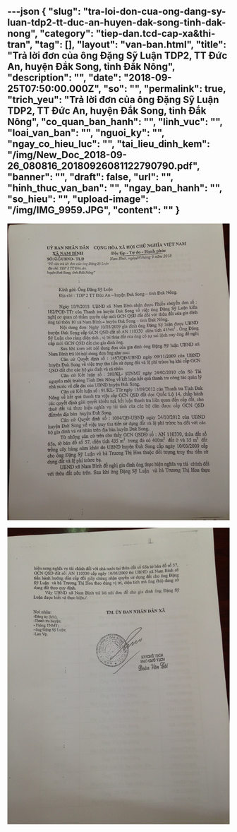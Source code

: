 ---json
{
    "slug": "tra-loi-don-cua-ong-dang-sy-luan-tdp2-tt-duc-an-huyen-dak-song-tinh-dak-nong",
    "category": "tiep-dan.tcd-cap-xa&thi-tran",
    "tag": [],
    "layout": "van-ban.html",
    "title": "Trả lời đơn của ông Đặng Sỹ Luận TDP2, TT Đức An, huyện Đắk Song, tỉnh Đắk Nông",
    "description": "",
    "date": "2018-09-25T07:50:00.000Z",
    "so": "",
    "permalink": true,
    "trich_yeu": "Trả lời đơn của ông Đặng Sỹ Luận TDP2, TT Đức An, huyện Đắk Song, tỉnh Đắk Nông",
    "co_quan_ban_hanh": "",
    "linh_vuc": "",
    "loai_van_ban": "",
    "nguoi_ky": "",
    "ngay_co_hieu_luc": "",
    "tai_lieu_dinh_kem": "/img/New_Doc_2018-09-26_080816_20180926081122790790.pdf",
    "banner": "",
    "draft": false,
    "url": "",
    "hinh_thuc_van_ban": "",
    "ngay_ban_hanh": "",
    "so_hieu": "",
    "upload-image": "/img/IMG_9959.JPG",
    "__content__": ""
}
---
<p><img alt="" src="/img/IMG_9958.JPG" /></p>

<p><img alt="" src="/img/IMG_9959.JPG" /></p>

